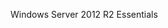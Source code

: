 <Token xmlns:xlink="http://www.w3.org/1999/xlink">Windows Server 2012 R2 Essentials</Token>

<!--HONumber=Mar16_HO1-->


